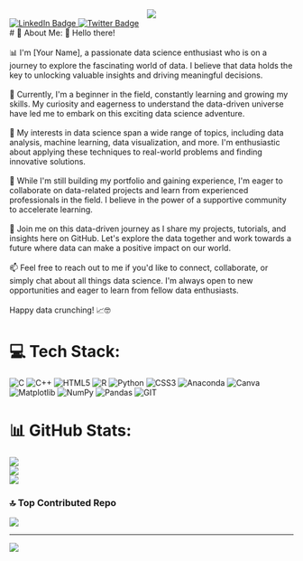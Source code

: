 
<div id="header" align="center">
  <img src="https://media.giphy.com/media/Ah0LjkcCzAF1VSxLBK/giphy.gif"/>
</div>
<div id="badges">
  <a href="https://www.linkedin.com/in/abhijeet-roy-104496240">
    <img src="https://img.shields.io/badge/LinkedIn-blue?style=for-the-badge&logo=linkedin&logoColor=white" alt="LinkedIn Badge"/>
  </a>
  <a href="">
    <img src="https://img.shields.io/badge/Twitter-blue?style=for-the-badge&logo=twitter&logoColor=white" alt="Twitter Badge"/>
  </a>
</div>
# 💫 About Me:
👋 Hello there!<br><br>📊 I'm [Your Name], a passionate data science enthusiast who is on a journey to explore the fascinating world of data. I believe that data holds the key to unlocking valuable insights and driving meaningful decisions.<br><br>🌱 Currently, I'm a beginner in the field, constantly learning and growing my skills. My curiosity and eagerness to understand the data-driven universe have led me to embark on this exciting data science adventure.<br><br>🧪 My interests in data science span a wide range of topics, including data analysis, machine learning, data visualization, and more. I'm enthusiastic about applying these techniques to real-world problems and finding innovative solutions.<br><br>💼 While I'm still building my portfolio and gaining experience, I'm eager to collaborate on data-related projects and learn from experienced professionals in the field. I believe in the power of a supportive community to accelerate learning.<br><br>🚀 Join me on this data-driven journey as I share my projects, tutorials, and insights here on GitHub. Let's explore the data together and work towards a future where data can make a positive impact on our world.<br><br>📫 Feel free to reach out to me if you'd like to connect, collaborate, or simply chat about all things data science. I'm always open to new opportunities and eager to learn from fellow data enthusiasts.<br><br>Happy data crunching! 📈🤓


# 💻 Tech Stack:
![C](https://img.shields.io/badge/c-%2300599C.svg?style=for-the-badge&logo=c&logoColor=white) ![C++](https://img.shields.io/badge/c++-%2300599C.svg?style=for-the-badge&logo=c%2B%2B&logoColor=white) ![HTML5](https://img.shields.io/badge/html5-%23E34F26.svg?style=for-the-badge&logo=html5&logoColor=white) ![R](https://img.shields.io/badge/r-%23276DC3.svg?style=for-the-badge&logo=r&logoColor=white) ![Python](https://img.shields.io/badge/python-3670A0?style=for-the-badge&logo=python&logoColor=ffdd54) ![CSS3](https://img.shields.io/badge/css3-%231572B6.svg?style=for-the-badge&logo=css3&logoColor=white) ![Anaconda](https://img.shields.io/badge/Anaconda-%2344A833.svg?style=for-the-badge&logo=anaconda&logoColor=white) ![Canva](https://img.shields.io/badge/Canva-%2300C4CC.svg?style=for-the-badge&logo=Canva&logoColor=white) ![Matplotlib](https://img.shields.io/badge/Matplotlib-%23ffffff.svg?style=for-the-badge&logo=Matplotlib&logoColor=black) ![NumPy](https://img.shields.io/badge/numpy-%23013243.svg?style=for-the-badge&logo=numpy&logoColor=white) ![Pandas](https://img.shields.io/badge/pandas-%23150458.svg?style=for-the-badge&logo=pandas&logoColor=white) ![GIT](https://img.shields.io/badge/Git-fc6d26?style=for-the-badge&logo=git&logoColor=white)
# 📊 GitHub Stats:
![](https://github-readme-stats.vercel.app/api?username=AbhijeetRoy2107&theme=dark&hide_border=false&include_all_commits=true&count_private=true)<br/>
![](https://github-readme-streak-stats.herokuapp.com/?user=AbhijeetRoy2107&theme=dark&hide_border=false)<br/>
![](https://github-readme-stats.vercel.app/api/top-langs/?username=AbhijeetRoy2107&theme=dark&hide_border=false&include_all_commits=true&count_private=true&layout=compact)

### 🔝 Top Contributed Repo
![](https://github-contributor-stats.vercel.app/api?username=AbhijeetRoy2107&limit=5&theme=dark&combine_all_yearly_contributions=true)

---
[![](https://visitcount.itsvg.in/api?id=AbhijeetRoy2107&icon=0&color=0)](https://visitcount.itsvg.in)

<!-- Proudly created with GPRM ( https://gprm.itsvg.in ) -->
